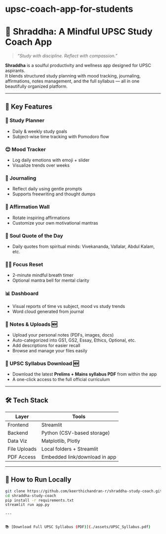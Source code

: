 # upsc-coach-app-for-students
# 🌸 Shraddha: A Mindful UPSC Study Coach App

> *“Study with discipline. Reflect with compassion.”*

**Shraddha** is a soulful productivity and wellness app designed for UPSC aspirants.  
It blends structured study planning with mood tracking, journaling, affirmations, notes management, and the full syllabus — all in one beautifully organized platform.

---

## 🌟 Key Features

### 📆 Study Planner
- Daily & weekly study goals
- Subject-wise time tracking with Pomodoro flow

### 😊 Mood Tracker
- Log daily emotions with emoji + slider
- Visualize trends over weeks

### 📖 Journaling
- Reflect daily using gentle prompts
- Supports freewriting and thought dumps

### 💬 Affirmation Wall
- Rotate inspiring affirmations
- Customize your own motivational mantras

### 🌱 Soul Quote of the Day
- Daily quotes from spiritual minds: Vivekananda, Vallalar, Abdul Kalam, etc.

### 🧘‍♀️ Focus Reset
- 2-minute mindful breath timer
- Optional mantra bell for mental clarity

### 📊 Dashboard
- Visual reports of time vs subject, mood vs study trends
- Word cloud generated from journal

### 📂 Notes & Uploads 🆕
- Upload your personal notes (PDFs, images, docs)
- Auto-categorized into GS1, GS2, Essay, Ethics, Optional, etc.
- Add descriptions for easier recall
- Browse and manage your files easily

### 📜 UPSC Syllabus Download 🆕
- Download the latest **Prelims + Mains syllabus PDF** from within the app
- A one-click access to the full official curriculum

---

## 🛠 Tech Stack

| Layer         | Tools              |
|---------------|--------------------|
| Frontend      | Streamlit          |
| Backend       | Python (CSV-based storage) |
| Data Viz      | Matplotlib, Plotly |
| File Uploads  | Local folders + Streamlit |
| PDF Access    | Embedded link/download in app |

---

## 🚀 How to Run Locally

```bash
git clone https://github.com/keerthichandran-r/shraddha-study-coach.git
cd shraddha-study-coach
pip install -r requirements.txt
streamlit run app.py

---


📚 [Download Full UPSC Syllabus (PDF)](./assets/UPSC_Syllabus.pdf)
